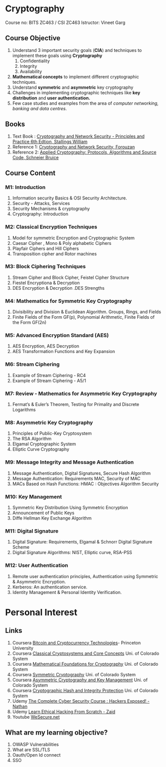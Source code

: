 # Cryptography

Course no: BITS ZC463 / CSI ZC463
Istructor: Vineet Garg

## Course Objective

1. Understand 3 important security goals (**CIA**) and techniques to implement these goals using **Cryptography**
    1. Confidentiality
    2. Integrity
    3. Availability
2. **Mathematical concepts** to implement different cryptographic techniques.
3. Understand **symmetric** and **asymmetric** key cryptography
4. Challenges in implementing cryptographic techniques like **key distribution** and **user authentication.**
5. Few case studies and examples from the area of _computer networking, banking and data centres_.

## Books
1. Text Book : [Cryptography and Network Security - Principles and Practice 6th Edtion, Stallings William](https://www.amazon.in/Cryptography-Network-Security-Principles-Practice/dp/9332585229?tag=googinhydr18418-21&tag=googinkenshoo-21&ascsubtag=_k_Cj0KCQjwwIPrBRCJARIsAFlVT89acI5MGmKTdOKrVjmn7W5UxeYK6YVmr4zv4w6MC8KG8Rp9QHr40o8aAlAQEALw_wcB_k_&gclid=Cj0KCQjwwIPrBRCJARIsAFlVT89acI5MGmKTdOKrVjmn7W5UxeYK6YVmr4zv4w6MC8KG8Rp9QHr40o8aAlAQEALw_wcB)
2. Reference 1: [Cryptography and Network Security, Forouzan ](https://www.amazon.in/Crypt-Network-Security-Forouzan/dp/9339220943/ref=sr_1_2?keywords=Cryptography+and+Network+Security&qid=1566672075&s=books&sr=1-2)
3. Reference 2: [Applied Cryptography: Protocols, Algorithms and Source Code, Schneier Bruice](https://www.amazon.in/Applied-Cryptography-Protocols-Algorithms-Source/dp/1119096723/ref=sr_1_fkmr0_1?keywords=pplied+Cryptography%3A+Protocols%2C+Algorithms+and+Source+Code%2C+Schneier+Bruice&qid=1566672225&s=books&sr=1-1-fkmr0)

## Course Content

### M1: Introduction

1. Information security Basics & OSI Security Architecture. 
2. Security - Attacks, Services
3. Security Mechanisms & cryptography
4. Cryptography: Introduction 

### M2: Classical Encryption Techniques

1. Model for symmetric Encryption and  Cryptographic System 
2. Caesar Cipher , Mono & Poly alphabetic Ciphers 
3. Playfair Ciphers and  Hill Ciphers 
4. Transposition cipher and Rotor machines 

### M3: Block Ciphering Techniques

1. Stream Cipher and Block Cipher, Feistel Cipher Structure
2. Fiestel Encryptiona & Decryption
3. DES Encryption & Decryption .DES Strengths 

### M4: Mathematics for Symmetric Key Cryptography

1. Divisibility and Division & Euclidean Algorithm. Groups, Rings, and Fields 
2. Finite Fields of the Form GF(p), Polynomial Arithmetic, Finite Fields of the Form GF(2n) 

### M5: Advanced Encryption Standard (AES)

1. AES Encryption, AES Decryption 
2. AES Transformation Functions and Key Expansion

### M6: Stream Ciphering

1. Example of Stream Ciphering - RC4
2. Example of Stream Ciphering - A5/1

### M7: Review - Mathematics for Asymmetric Key Cryptography

1. Fermat’s & Euler’s Theorem, Testing for Primality  and Discrete Logarithms 

### M8: Asymmetric Key Cryptography

1. Principles of Public-Key Cryptosystem
2. The RSA Algorithm 
3. Elgamal Cryptographic System 
4. Elliptic Curve Cryptography 

### M9: Message Integrity and Message Authentication

1. Message Authentication, Digital Signatures, Secure Hash Algorithm 
2. Message Authentication: Requirements MAC, Security of MAC
3. MACs Based on Hash Functions: HMAC : Objectives Algorithm Security

### M10: Key Management

1. Symmetric Key Distribution Using Symmetric Encryption 
2. Announcement of Public Keys 
3. Diffe Hellman Key Exchange Algorithm 

### M11: Digital Signature 

1. Digital Signature: Requirements, Elgamal & Schnorr Digital Signature Scheme
2. Digital Signature Algorithms: NIST, Elliptic curve, RSA-PSS 

### M12: User Authentication

1. Remote user authentication principles, Authentication using Symmetric & Asymmetric Encryption. 
2. Kerberos: An authentication service. 
3. Identity Management & Personal Identity Verification. 

# Personal Interest

## Links
1. Coursera [Bitcoin and Cryptocurrency Technologies](https://www.coursera.org/learn/cryptocurrency/home/welcome)- Princeton University
2. Coursera [Classical Cryptosystems and Core Concepts](https://www.coursera.org/learn/classical-cryptosystems/home/welcome) Uni. of Colorado System
3. Coursera [Mathematical Foundations for Cryptography](https://www.coursera.org/learn/mathematical-foundations-cryptography/home/welcome) Uni. of Colorado System
4. Coursera [Symmetric Cryptography](https://www.coursera.org/learn/symmetric-crypto/home/welcome) Uni. of Colorado System
5. Coursera [Asymmetric Cryptography and Key Management](https://www.coursera.org/learn/asymmetric-crypto/home/welcome)  Uni. of Colorado System
6. Coursera [Cryptographic Hash and Integrity Protection](https://www.coursera.org/learn/cryptographic-hash-integrity-protection/home/welcome) Uni. of Colorado System
7. Udemy [The Complete Cyber Security Course : Hackers Exposed! - Nathan](https://www.udemy.com/the-complete-internet-security-privacy-course-volume-1/)
8. Udemy [Learn Ethical Hacking From Scratch - Zaid](https://www.udemy.com/learn-ethical-hacking-from-scratch/)
9. Youtube [WeSecure.net](https://www.youtube.com/user/GideonTheTeacher/videos)

## What are my learning objective?
1. OWASP Vulnerabilities
2. What are SSL/TLS
3. Oauth/Open Id connect
4. SSO


